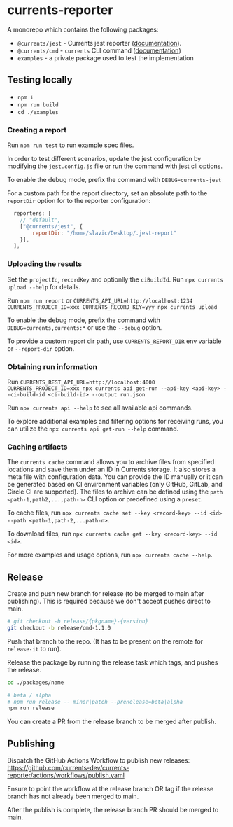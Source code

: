 # currents-reporter

A monorepo which contains the following packages:

- `@currents/jest` - Currents jest reporter ([documentation](https://docs.currents.dev/resources/reporters/currents-jest)).
- `@currents/cmd` - `currents` CLI command ([documentation](https://docs.currents.dev/resources/reporters/currents-cmd))
- `examples` - a private package used to test the implementation

## Testing locally

- `npm i`
- `npm run build`
- `cd ./examples`

### Creating a report

Run `npm run test` to run example spec files.

In order to test different scenarios, update the jest configuration by modifying the `jest.config.js` file or run the command with jest cli options.

To enable the debug mode, prefix the command with `DEBUG=currents-jest`

For a custom path for the report directory, set an absolute path to the `reportDir` option for to the reporter configuration:

```javascript
  reporters: [
    // "default",
    ["@currents/jest", {
        reportDir: "/home/slavic/Desktop/.jest-report"
    }],
  ],
```

### Uploading the results

Set the `projectId`, `recordKey` and optionlly the `ciBuildId`. Run `npx currents upload --help` for details.

Run `npm run report` or `CURRENTS_API_URL=http://localhost:1234 CURRENTS_PROJECT_ID=xxx CURRENTS_RECORD_KEY=yyy npx currents upload`

To enable the debug mode, prefix the command with `DEBUG=currents,currents:*` or use the `--debug` option.

To provide a custom report dir path, use `CURRENTS_REPORT_DIR` env variable or `--report-dir` option.

### Obtaining run information

Run `CURRENTS_REST_API_URL=http://localhost:4000 CURRENTS_PROJECT_ID=xxx npx currents api get-run --api-key <api-key> --ci-build-id <ci-build-id> --output run.json`

Run `npx currents api --help` to see all available api commands.

To explore additional examples and filtering options for receiving runs, you can utilize the `npx currents api get-run --help` command.

### Caching artifacts

The `currents cache` command allows you to archive files from specified locations and save them under an ID in Currents storage. It also stores a meta file with configuration data. You can provide the ID manually or it can be generated based on CI environment variables (only GitHub, GitLab, and Circle CI are supported). The files to archive can be defined using the `path <path-1,path2,...,path-n>` CLI option or predefined using a `preset`.

To cache files, run `npx currents cache set --key <record-key> --id <id> --path <path-1,path-2,...path-n>`.

To download files, run `npx currents cache get --key <record-key> --id <id>`.

For more examples and usage options, run `npx currents cache --help`.

## Release

Create and push new branch for release (to be merged to main after publishing). This is required because we don't accept pushes direct to main.

```sh
# git checkout -b release/{pkgname}-{version}
git checkout -b release/cmd-1.1.0
```

Push that branch to the repo. (It has to be present on the remote for `release-it` to run).

Release the package by running the release task which tags, and pushes the release.

```sh
cd ./packages/name

# beta / alpha
# npm run release -- minor|patch --preRelease=beta|alpha
npm run release
```

You can create a PR from the release branch to be merged after publish.

## Publishing

Dispatch the GitHub Actions Workflow to publish new releases: https://github.com/currents-dev/currents-reporter/actions/workflows/publish.yaml

Ensure to point the workflow at the release branch OR tag if the release branch has not already been merged to main.

After the publish is complete, the release branch PR should be merged to main.

